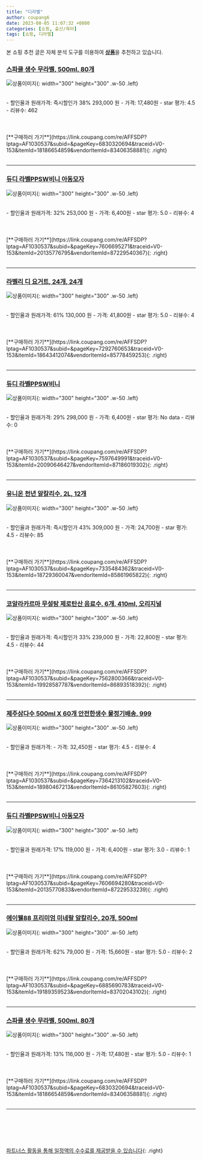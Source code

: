 ```yaml
---
title: "디라벨"
author: coupang6
date: 2023-08-05 11:07:32 +0800
categories: [쇼핑, 출산/육아]
tags: [쇼핑, 디라벨]
---
```


본 쇼핑 추천 글은 자체 분석 도구를 이용하여 [**상품**](https://link.coupang.com/a/bao1ui)을 추천하고 있습니다.

### [스파클 생수 무라벨, 500ml, 80개](https://link.coupang.com/re/AFFSDP?lptag=AF1030537&subid=&pageKey=6830320694&traceid=V0-153&itemId=18186654859&vendorItemId=83406358881)

![상품이미지](https://thumbnail8.coupangcdn.com/thumbnails/remote/230x230ex/image/vendor_inventory/d44f/6b1661095a47910bc140d9e8655af8f468229e8151b4d2265b873ed41193.jpg){: width="300" height="300" .w-50 .left}


<br>
- 할인율과 원래가격: 즉시할인가 38%  293,000   원
- 가격: 17,480원
- star 평가: 4.5
- 리뷰수: 462
<br>
<br>
<br>
<br>
[**구매하러 가기**](https://link.coupang.com/re/AFFSDP?lptag=AF1030537&subid=&pageKey=6830320694&traceid=V0-153&itemId=18186654859&vendorItemId=83406358881){: .right}
<br>
<br>

---

### [듀디 라벨PPSW비니 아동모자](https://link.coupang.com/re/AFFSDP?lptag=AF1030537&subid=&pageKey=7606695271&traceid=V0-153&itemId=20135776795&vendorItemId=87229540367)

![상품이미지](https://thumbnail9.coupangcdn.com/thumbnails/remote/230x230ex/image/vendor_inventory/8363/3fcbcb4fb78fe888ca51ef64c4da207739ffdc65ff05fd5bcc21d458b22f.jpg){: width="300" height="300" .w-50 .left}


<br>
- 할인율과 원래가격: 32%  253,000   원
- 가격: 6,400원
- star 평가: 5.0
- 리뷰수: 4
<br>
<br>
<br>
<br>
[**구매하러 가기**](https://link.coupang.com/re/AFFSDP?lptag=AF1030537&subid=&pageKey=7606695271&traceid=V0-153&itemId=20135776795&vendorItemId=87229540367){: .right}
<br>
<br>

---

### [라벨리 디 요거트, 24개, 24개](https://link.coupang.com/re/AFFSDP?lptag=AF1030537&subid=&pageKey=7292760653&traceid=V0-153&itemId=18643412074&vendorItemId=85778459253)

![상품이미지](https://thumbnail9.coupangcdn.com/thumbnails/remote/230x230ex/image/vendor_inventory/85bb/1e38e524c1c21c1e94f9208ed6b54e6349dde94909668a6b14ae264ba4d0.jpg){: width="300" height="300" .w-50 .left}


<br>
- 할인율과 원래가격: 61%  130,000   원
- 가격: 41,800원
- star 평가: 5.0
- 리뷰수: 4
<br>
<br>
<br>
<br>
[**구매하러 가기**](https://link.coupang.com/re/AFFSDP?lptag=AF1030537&subid=&pageKey=7292760653&traceid=V0-153&itemId=18643412074&vendorItemId=85778459253){: .right}
<br>
<br>

---

### [듀디 라벨PPSW비니](https://link.coupang.com/re/AFFSDP?lptag=AF1030537&subid=&pageKey=7597649991&traceid=V0-153&itemId=20090646427&vendorItemId=87186019302)

![상품이미지](https://thumbnail10.coupangcdn.com/thumbnails/remote/230x230ex/image/vendor_inventory/5bd5/ef2fcd830be18eb618847dc7ba2b5e2840f1b46d6b4ce793f84c6d6f1d51.jpeg){: width="300" height="300" .w-50 .left}


<br>
- 할인율과 원래가격: 29%  298,000   원
- 가격: 6,400원
- star 평가: No data
- 리뷰수: 0
<br>
<br>
<br>
<br>
[**구매하러 가기**](https://link.coupang.com/re/AFFSDP?lptag=AF1030537&subid=&pageKey=7597649991&traceid=V0-153&itemId=20090646427&vendorItemId=87186019302){: .right}
<br>
<br>

---

### [유니온 천년 알칼리수, 2L, 12개](https://link.coupang.com/re/AFFSDP?lptag=AF1030537&subid=&pageKey=7335484362&traceid=V0-153&itemId=18729360047&vendorItemId=85861965822)

![상품이미지](https://thumbnail6.coupangcdn.com/thumbnails/remote/230x230ex/image/retail/images/116335509066249-cf9e3ad3-8ccc-4547-bb86-24ff313b9d1e.jpg){: width="300" height="300" .w-50 .left}


<br>
- 할인율과 원래가격: 즉시할인가 43%  309,000   원
- 가격: 24,700원
- star 평가: 4.5
- 리뷰수: 85
<br>
<br>
<br>
<br>
[**구매하러 가기**](https://link.coupang.com/re/AFFSDP?lptag=AF1030537&subid=&pageKey=7335484362&traceid=V0-153&itemId=18729360047&vendorItemId=85861965822){: .right}
<br>
<br>

---

### [코알라카르마 무설탕 제로탄산 음료수, 6개, 410ml, 오리지널](https://link.coupang.com/re/AFFSDP?lptag=AF1030537&subid=&pageKey=7562800366&traceid=V0-153&itemId=19928587787&vendorItemId=86893518392)

![상품이미지](https://thumbnail9.coupangcdn.com/thumbnails/remote/230x230ex/image/vendor_inventory/32fa/db1dc69b92a0c37658da2ee74e426b5828953156e586c9eb8ad46e77fc5a.jpg){: width="300" height="300" .w-50 .left}


<br>
- 할인율과 원래가격: 즉시할인가 33%  239,000   원
- 가격: 22,800원
- star 평가: 4.5
- 리뷰수: 44
<br>
<br>
<br>
<br>
[**구매하러 가기**](https://link.coupang.com/re/AFFSDP?lptag=AF1030537&subid=&pageKey=7562800366&traceid=V0-153&itemId=19928587787&vendorItemId=86893518392){: .right}
<br>
<br>

---

### [제주삼다수 500ml X 60개 안전한생수 물정기배송, 999](https://link.coupang.com/re/AFFSDP?lptag=AF1030537&subid=&pageKey=7364213102&traceid=V0-153&itemId=18980467213&vendorItemId=86105827603)

![상품이미지](https://thumbnail10.coupangcdn.com/thumbnails/remote/230x230ex/image/vendor_inventory/4722/a1d6ae76791f86fc4d97b37bcfe0c1efdbcdaf4cb95e9fe7fc759981159b.jpg){: width="300" height="300" .w-50 .left}


<br>
- 할인율과 원래가격: 
- 가격: 32,450원
- star 평가: 4.5
- 리뷰수: 4
<br>
<br>
<br>
<br>
[**구매하러 가기**](https://link.coupang.com/re/AFFSDP?lptag=AF1030537&subid=&pageKey=7364213102&traceid=V0-153&itemId=18980467213&vendorItemId=86105827603){: .right}
<br>
<br>

---

### [듀디 라벨PPSW비니 아동모자](https://link.coupang.com/re/AFFSDP?lptag=AF1030537&subid=&pageKey=7606694280&traceid=V0-153&itemId=20135770833&vendorItemId=87229533239)

![상품이미지](https://thumbnail9.coupangcdn.com/thumbnails/remote/230x230ex/image/vendor_inventory/8363/3fcbcb4fb78fe888ca51ef64c4da207739ffdc65ff05fd5bcc21d458b22f.jpg){: width="300" height="300" .w-50 .left}


<br>
- 할인율과 원래가격: 17%  119,000   원
- 가격: 6,400원
- star 평가: 3.0
- 리뷰수: 1
<br>
<br>
<br>
<br>
[**구매하러 가기**](https://link.coupang.com/re/AFFSDP?lptag=AF1030537&subid=&pageKey=7606694280&traceid=V0-153&itemId=20135770833&vendorItemId=87229533239){: .right}
<br>
<br>

---

### [에이웰88 프리미엄 미네랄 알칼리수, 20개, 500ml](https://link.coupang.com/re/AFFSDP?lptag=AF1030537&subid=&pageKey=6885690783&traceid=V0-153&itemId=19189359523&vendorItemId=83702043102)

![상품이미지](https://thumbnail9.coupangcdn.com/thumbnails/remote/230x230ex/image/retail/images/2022/11/01/18/6/1a126b2f-2908-4ce2-956a-b8f71e1b44f1.jpg){: width="300" height="300" .w-50 .left}


<br>
- 할인율과 원래가격: 62%  79,000   원
- 가격: 15,660원
- star 평가: 5.0
- 리뷰수: 2
<br>
<br>
<br>
<br>
[**구매하러 가기**](https://link.coupang.com/re/AFFSDP?lptag=AF1030537&subid=&pageKey=6885690783&traceid=V0-153&itemId=19189359523&vendorItemId=83702043102){: .right}
<br>
<br>

---

### [스파클 생수 무라벨, 500ml, 80개](https://link.coupang.com/re/AFFSDP?lptag=AF1030537&subid=&pageKey=6830320694&traceid=V0-153&itemId=18186654859&vendorItemId=83406358881)

![상품이미지](https://thumbnail8.coupangcdn.com/thumbnails/remote/230x230ex/image/vendor_inventory/d44f/6b1661095a47910bc140d9e8655af8f468229e8151b4d2265b873ed41193.jpg){: width="300" height="300" .w-50 .left}


<br>
- 할인율과 원래가격: 13%  116,000   원
- 가격: 17,480원
- star 평가: 5.0
- 리뷰수: 1
<br>
<br>
<br>
<br>
[**구매하러 가기**](https://link.coupang.com/re/AFFSDP?lptag=AF1030537&subid=&pageKey=6830320694&traceid=V0-153&itemId=18186654859&vendorItemId=83406358881){: .right}
<br>
<br>

---
<br><br><br><br><br> [파트너스 활동을 통해 일정액의 수수료를 제공받을 수 있습니다](https://link.coupang.com/a/bao1ui){: .right}